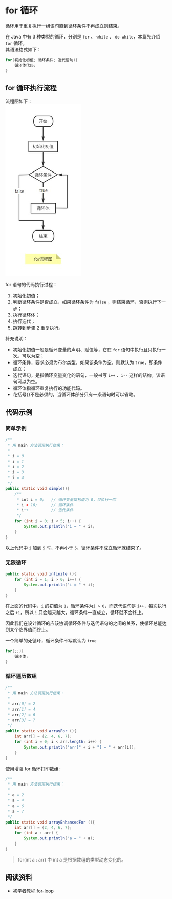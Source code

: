 # for 循环

循环用于重复执行一组语句直到循环条件不再成立则结束。

在 Java 中有 3 种类型的循环，分别是 `for` 、 `while` 、 `do-while`，本篇先介绍 `for` 循环。  
其语法格式如下：

```java
for(初始化初值; 循环条件; 迭代语句){
    循环体代码;
}
```

## for 循环执行流程

流程图如下：  
![for流程图](../../../imgs/for流程图.jpg)

for 语句的代码执行过程：

1. 初始化初值；
2. 判断循环条件是否成立，如果循环条件为 `false` ，则结束循环，否则执行下一步；
3. 执行循环体；
4. 执行迭代；
5. 跳转到步骤 2 重复执行。

补充说明：

- 初始化初值一般是循环变量的声明、赋值等，它在 `for` 语句中执行且只执行一次。可以为空；
- 循环条件，要求必须为布尔类型，如果该条件为空，则默认为 `true`，即条件成立；
- 迭代语句，是指循环变量变化的语句，一般书写 `i++` 、`i--` 这样的结构。该语句可以为空。
- 循环体指循环重复执行的功能代码。
- 花括号{}不是必须的，当循环体部分只有一条语句时可以省略。

## 代码示例

### 简单示例

```java
/**
 * 用 main 方法调用执行结果：
 *
 * i = 0
 * i = 1
 * i = 2
 * i = 3
 * i = 4
 */
public static void simple(){
    /**
     * int i = 0;   // 循环变量赋初值为 0，只执行一次
     * i < 10;      // 循环条件
     * i++          // 迭代条件
     */
    for (int i = 0; i < 5; i++) {
        System.out.println("i = " + i);
    }
}
```

以上代码中 `i` 加到 `5` 时，不再小于 `5`，循环条件不成立循环就结束了。

### 无限循环

```java
public static void infinite (){
    for (int i = 1; i > 0; i++) {
        System.out.println("i = " + i);
    }
}
```

在上面的代码中，`i` 的初值为 `1`，循环条件为`i > 0`，而迭代语句是 `i++`，每次执行之后 `+1`，所以 `i` 只会越来越大，循环条件一直成立，循环就不会终止。

因此我们在设计循环的应该协调循环条件与迭代语句的之间的关系，使循环总能达到某个临界值而终止。

一个简单的死循环，循环条件不写默认为 `true`

```java
for(;;){
    循环体;
}
```

### 循环遍历数组

```java
/**
 * 用 main 方法调用执行结果：
 *
 * arr[0] = 2
 * arr[1] = 4
 * arr[2] = 6
 * arr[3] = 7
 */
public static void arrayFor (){
    int arr[] = {2, 4, 6, 7};
    for (int i = 0; i < arr.length; i++) {
        System.out.println("arr[" + i + "] = " + arr[i]);
    }
}
```

使用增强 for 循环打印数组:

```java
/**
 * 用 main 方法调用执行结果：
 *
 * a = 2
 * a = 4
 * a = 6
 * a = 7
 */
public static void arrayEnhancedFor (){
    int arr[] = {2, 4, 6, 7};
    for (int a : arr) {
        System.out.println("a = " + a);
    }
}
```

> for(int a : arr) 中 int a 是根据数组的类型动态变化的。

## 阅读资料

- [初学者教程 for-loop](https://beginnersbook.com/2015/03/for-loop-in-java-with-example/)
